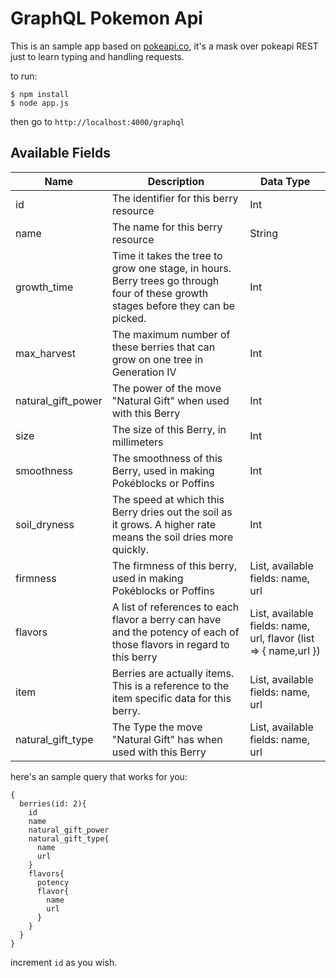 # GraphQL Pokemon Api

This is an sample app based on [pokeapi.co](https://pokeapi.co/docsv2/#berries-section), it's a mask over pokeapi REST just to learn typing and handling requests.

to run:
```
$ npm install
$ node app.js
```

then go to `http://localhost:4000/graphql`

## Available Fields

Name | Description | Data Type
--- | --- | ---
id | The identifier for this berry resource	| Int
name | The name for this berry resource	| String
growth_time | Time it takes the tree to grow one stage, in hours. Berry trees go through four of these growth stages before they can be picked.	| Int
max_harvest | The maximum number of these berries that can grow on one tree in Generation IV | Int
natural_gift_power | The power of the move "Natural Gift" when used with this Berry	| Int
size | The size of this Berry, in millimeters | Int
smoothness | The smoothness of this Berry, used in making Pokéblocks or Poffins	| Int
soil_dryness | The speed at which this Berry dries out the soil as it grows. A higher rate means the soil dries more quickly. | Int
firmness | The firmness of this berry, used in making Pokéblocks or Poffins | List, available fields: name, url
flavors | A list of references to each flavor a berry can have and the potency of each of those flavors in regard to this berry | List, available fields: name, url, flavor (list => { name,url })
item | Berries are actually items. This is a reference to the item specific data for this berry. | List, available fields: name, url
natural_gift_type | The Type the move "Natural Gift" has when used with this Berry | List, available fields: name, url


here's an sample query that works for you:
```
{
  berries(id: 2){
    id
    name
    natural_gift_power
    natural_gift_type{
      name
      url
    }
    flavors{
      potency
      flavor{
        name
        url
      }
    }
  }
}
``` 

increment `id` as you wish.